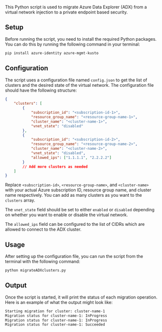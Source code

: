 This Python script is used to migrate Azure Data Explorer (ADX) from a virtual network injection to a private endpoint based security.

## Setup

Before running the script, you need to install the required Python packages. You can do this by running the following command in your terminal:

```bash
pip install azure-identity azure-mgmt-kusto
```

## Configuration

The script uses a configuration file named `config.json` to get the list of clusters and the desired state of the virtual network. The configuration file should have the following structure:

```json
{
    "clusters": [
        {
            "subscription_id": "<subscription-id-1>",
            "resource_group_name": "<resource-group-name-1>",
            "cluster_name": "<cluster-name-1>",
            "vnet_state": "disabled"
        },
        {
            "subscription_id": "<subscription-id-2>",
            "resource_group_name": "<resource-group-name-2>",
            "cluster_name": "<cluster-name-2>",
            "vnet_state": "disabled",
            "allowed_ips": ["1.1.1.1", "2.2.2.2"]
        }
        // Add more clusters as needed
    ]
}
```

Replace `<subscription-id>`, `<resource-group-name>`, and `<cluster-name>` with your actual Azure subscription ID, resource group name, and cluster name respectively. You can add as many clusters as you want to the `clusters` array.

The `vnet_state` field should be set to either `enabled` or `disabled` depending on whether you want to enable or disable the virtual network.

The `allowed_ips` field can be configured to the list of CIDRs which are allowed to connect to the ADX cluster.

## Usage

After setting up the configuration file, you can run the script from the terminal with the following command:

```bash
python migrateADXclusters.py
```
## Output

Once the script is started, it will print the status of each migration operation. Here is an example of what the output might look like:

```bash
Starting migration for cluster: cluster-name-1
Migration status for cluster-name-1: InProgress
Migration status for cluster-name-1: InProgress
Migration status for cluster-name-1: Succeeded
```
